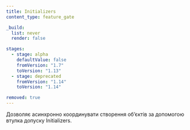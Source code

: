 ```yaml
---
title: Initializers
content_type: feature_gate

_build:
  list: never
  render: false

stages:
  - stage: alpha
    defaultValue: false
    fromVersion: "1.7"
    toVersion: "1.13"
  - stage: deprecated
    fromVersion: "1.14"
    toVersion: "1.14"

removed: true
---
```

Дозволяє асинхронно координувати створення обʼєктів за допомогою втулка допуску Initializers.

